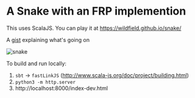 # A Snake with an FRP implemention

This uses ScalaJS. You can play it at https://wildfield.github.io/snake/

A [gist](https://gist.github.com/wildfield/5cef98101b5b37d117afa4c29573b497) explaining what's going on

![snake](https://user-images.githubusercontent.com/4116417/152702236-31c3e6b1-02c9-419e-aaa9-a451fce4011b.png)

To build and run locally:

1. `sbt` -> `fastLinkJS` (http://www.scala-js.org/doc/project/building.html)
2. `python3 -m http.server`
3. http://localhost:8000/index-dev.html
